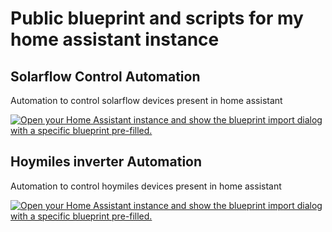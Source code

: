 # Public blueprint and scripts for my home assistant instance

## Solarflow Control Automation

Automation to control solarflow devices present in home assistant

[![Open your Home Assistant instance and show the blueprint import dialog with a specific blueprint pre-filled.](https://my.home-assistant.io/badges/blueprint_import.svg)](https://my.home-assistant.io/redirect/blueprint_import/?blueprint_url=https%3A%2F%2Fgithub.com%2Fricariel%2Fhome-assistant-blueprints%2Fblob%2Fmain%2Fblueprints%2Fautomation%2Fricariel%2Fcontrol-solarflow.yaml)

## Hoymiles inverter Automation

Automation to control hoymiles devices present in home assistant

[![Open your Home Assistant instance and show the blueprint import dialog with a specific blueprint pre-filled.](https://my.home-assistant.io/badges/blueprint_import.svg)](https://my.home-assistant.io/redirect/blueprint_import/?blueprint_url=https%3A%2F%2Fgithub.com%2Fricariel%2Fhome-assistant-blueprints%2Fblob%2Fmain%2Fblueprints%2Fautomation%2Fricariel%2Fcontrol-hms.yaml)

